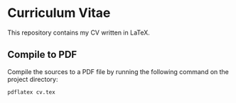 # Curriculum Vitae

This repository contains my CV written in LaTeX.

## Compile to PDF

Compile the sources to a PDF file by running the following command on the
project directory:

```shell
pdflatex cv.tex
```
